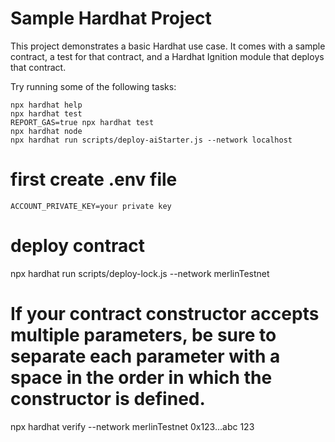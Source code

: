 # Sample Hardhat Project

This project demonstrates a basic Hardhat use case. It comes with a sample contract, a test for that contract, and a Hardhat Ignition module that deploys that contract.

Try running some of the following tasks:

```shell
npx hardhat help
npx hardhat test
REPORT_GAS=true npx hardhat test
npx hardhat node
npx hardhat run scripts/deploy-aiStarter.js --network localhost
```

# first create .env file
```shell
ACCOUNT_PRIVATE_KEY=your private key
```

# deploy contract
npx hardhat run scripts/deploy-lock.js --network merlinTestnet


# If your contract constructor accepts multiple parameters, be sure to separate each parameter with a space in the order in which the constructor is defined.
npx hardhat verify --network merlinTestnet 0x123...abc 123